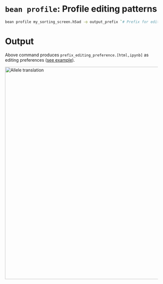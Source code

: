 # `bean profile`: Profile editing patterns
```bash
bean profile my_sorting_screen.h5ad -o output_prefix `# Prefix for editing profile report` 
```
# Output
Above command produces `prefix_editing_preference.[html,ipynb]` as editing preferences ([see example](../notebooks/profile_editing_preference.ipynb)).  

<img src="/crispr-bean/assets/profile_output.png" alt="Allele translation" width="700" />  
